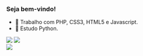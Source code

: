 ### Seja bem-vindo!


- 🔭 Trabalho com PHP, CSS3, HTML5 e Javascript.
- 🌱 Estudo Python.
<div>
  <img src="https://github-readme-stats.vercel.app/api?username=alex-sandro&theme=tokyonight">
  <img src="https://github-readme-stats.vercel.app/api/top-langs/?username=alex-sandro&theme=tokyonight">
</div>

<div>
  <a href="https://www.linkedin.com/in/alexssoliveira/">
    <img src="https://img.shields.io/badge/LinkedIn-0077B5?style=for-the-badge&logo=linkedin&logoColor=white">
  </a>
</div>
